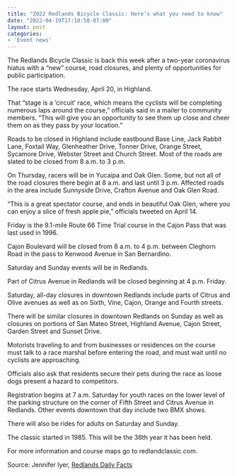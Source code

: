 ```yaml
---
title: "2022 Redlands Bicycle Classic: Here’s what you need to know"
date: "2022-04-19T17:10:50-07:00"
layout: post
categories:
- 'Event news'
---
```


The Redlands Bicycle Classic is back this week after a two-year coronavirus hiatus with a “new” course, road closures, and plenty of opportunities for public participation.

The race starts Wednesday, April 20, in Highland.

That “stage is a ‘circuit’ race, which means the cyclists will be completing numerous laps around the course,” officials said in a mailer to community members. “This will give you an opportunity to see them up close and cheer them on as they pass by your location.”

Roads to be closed in Highland include eastbound Base Line, Jack Rabbit Lane, Foxtail Way, Glenheather Drive, Tonner Drive, Orange Street, Sycamore Drive, Webster Street and Church Street. Most of the roads are slated to be closed from 8 a.m. to 3 p.m.

On Thursday, racers will be in Yucaipa and Oak Glen. Some, but not all of the road closures there begin at 8 a.m. and last until 3 p.m. Affected roads in the area include Sunnyside Drive, Crafton Avenue and Oak Glen Road.

“This is a great spectator course, and ends in beautiful Oak Glen, where you can enjoy a slice of fresh apple pie,” officials tweeted on April 14.

Friday is the 9.1-mile Route 66 Time Trial course in the Cajon Pass that was last used in 1996.

Cajon Boulevard will be closed from 8 a.m. to 4 p.m. between Cleghorn Road in the pass to Kenwood Avenue in San Bernardino.

Saturday and Sunday events will be in Redlands.

Part of Citrus Avenue in Redlands will be closed beginning at 4 p.m. Friday.

Saturday, all-day closures in downtown Redlands include parts of Citrus and Olive avenues as well as on Sixth, Vine, Cajon, Orange and Fourth streets.

There will be similar closures in downtown Redlands on Sunday as well as closures on portions of San Mateo Street, Highland Avenue, Cajon Street, Garden Street and Sunset Drive.

Motorists traveling to and from businesses or residences on the course must talk to a race marshal before entering the road, and must wait until no cyclists are approaching.

Officials also ask that residents secure their pets during the race as loose dogs present a hazard to competitors.

Registration begins at 7 a.m. Saturday for youth races on the lower level of the parking structure on the corner of Fifth Street and Citrus Avenue in Redlands. Other events downtown that day include two BMX shows.

There will also be rides for adults on Saturday and Sunday.

The classic started in 1985. This will be the 36th year it has been held.

For more information and course maps go to redlandclassic.com.

Source: Jennifer Iyer, [Redlands Daily Facts](https://www.redlandsdailyfacts.com/2022/04/18/2022-redlands-bicycle-classic-heres-what-you-need-to-know/)